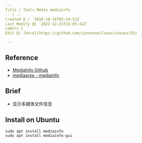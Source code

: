 ```yaml
---
Title | Tools Media mediainfo
-- | --
Created @ | `2018-10-16T02:24:52Z`
Last Modify @| `2022-12-21T15:05:41Z`
Labels | ``
Edit @| [here](https://github.com/junxnone/linux/issues/53)

---
```

## Reference
- [MediaInfo Github](https://github.com/MediaArea/MediaInfo)
- [mediaarea - mediainfo](https://mediaarea.net/en/MediaInfo)

## Brief

- 显示多媒体文件信息

## Install on Ubuntu

```
sudo apt install mediainfo
sudo apt install mediainfo-gui
```



